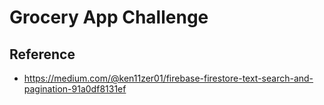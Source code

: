 # Grocery App Challenge

## Reference
- https://medium.com/@ken11zer01/firebase-firestore-text-search-and-pagination-91a0df8131ef